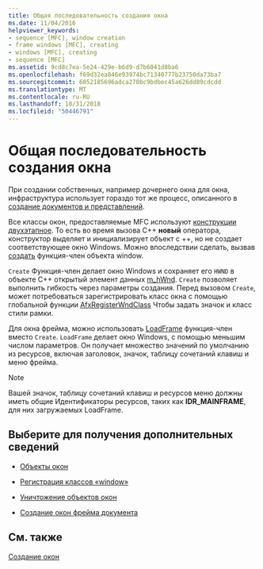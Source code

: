 ```yaml
---
title: Общая последовательность создания окна
ms.date: 11/04/2016
helpviewer_keywords:
- sequence [MFC], window creation
- frame windows [MFC], creating
- windows [MFC], creating
- sequence [MFC]
ms.assetid: 9cd8c7ea-5e24-429e-b6d9-d7b6041d8ba6
ms.openlocfilehash: f69d32ea846e93974bc71340777b23750da73ba7
ms.sourcegitcommit: 6052185696adca270bc9bdbec45a626dd89cdcdd
ms.translationtype: MT
ms.contentlocale: ru-RU
ms.lasthandoff: 10/31/2018
ms.locfileid: "50446791"
---
```

# <a name="general-window-creation-sequence"></a>Общая последовательность создания окна

При создании собственных, например дочернего окна для окна, инфраструктура использует гораздо тот же процесс, описанного в [создание документов и представлений](../mfc/document-view-creation.md).

Все классы окон, предоставляемые MFC используют [конструкции двухэтапное](../mfc/one-stage-and-two-stage-construction-of-objects.md). То есть во время вызова C++ **новый** оператора, конструктор выделяет и инициализирует объект с ++, но не создает соответствующее окно Windows. Можно впоследствии сделать, вызвав [создать](../mfc/reference/cwnd-class.md#create) функция-член объекта window.

`Create` Функция-член делает окно Windows и сохраняет его `HWND` в объекте C++ открытый элемент данных [m_hWnd](../mfc/reference/cwnd-class.md#m_hwnd). `Create` позволяет выполнить гибкость через параметры создания. Перед вызовом `Create`, может потребоваться зарегистрировать класс окна с помощью глобальной функции [AfxRegisterWndClass](../mfc/reference/application-information-and-management.md#afxregisterwndclass) Чтобы задать значок и класс стили рамки.

Для окна фрейма, можно использовать [LoadFrame](../mfc/reference/cframewnd-class.md#loadframe) функция-член вместо `Create`. `LoadFrame` делает окно Windows, с помощью меньшим числом параметров. Он получает множество значений по умолчанию из ресурсов, включая заголовок, значок, таблицу сочетаний клавиш и меню фрейма.

> [!NOTE]
>  Вашей значок, таблицу сочетаний клавиш и ресурсов меню должны иметь общие Идентификаторы ресурсов, таких как **IDR_MAINFRAME**, для них загружаемых LoadFrame.

## <a name="what-do-you-want-to-know-more-about"></a>Выберите для получения дополнительных сведений

- [Объекты окон](../mfc/window-objects.md)

- [Регистрация классов «window»](../mfc/registering-window-classes.md)

- [Уничтожение объектов окон](../mfc/destroying-window-objects.md)

- [Создание окон фрейма документа](../mfc/creating-document-frame-windows.md)

## <a name="see-also"></a>См. также

[Создание окон](../mfc/creating-windows.md)

